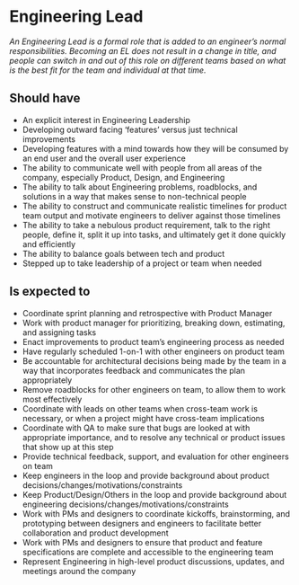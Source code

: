 Engineering Lead
========================

*An Engineering Lead is a formal role that is added to an engineer’s normal responsibilities.  Becoming an EL does not result in a change in title, and people can switch in and out of this role on different teams based on what is the best fit for the team and individual at that time.*

## Should have
* An explicit interest in Engineering Leadership
* Developing outward facing ‘features’ versus just technical improvements
* Developing features with a mind towards how they will be consumed by an end user and the overall user experience
* The ability to communicate well with people from all areas of the company, especially Product, Design, and Engineering
* The ability to talk about Engineering problems, roadblocks, and solutions in a way that makes sense to non-technical people
* The ability to construct and communicate realistic timelines for product team output and motivate engineers to deliver against those timelines
* The ability to take a nebulous product requirement, talk to the right people, define it, split it up into tasks, and ultimately get it done quickly and efficiently
* The ability to balance goals between tech and product
* Stepped up to take leadership of a project or team when needed

## Is expected to
* Coordinate sprint planning and retrospective with Product Manager
* Work with product manager for prioritizing, breaking down, estimating, and assigning tasks
* Enact improvements to product team’s engineering process as needed
* Have regularly scheduled 1-on-1 with other engineers on product team
* Be accountable for architectural decisions being made by the team in a way that incorporates feedback and communicates the plan appropriately
* Remove roadblocks for other engineers on team, to allow them to work most effectively
* Coordinate with leads on other teams when cross-team work is necessary, or when a project might have cross-team implications
* Coordinate with QA to make sure that bugs are looked at with appropriate importance, and to resolve any technical or product issues that show up at this step
* Provide technical feedback, support, and evaluation for other engineers on team
* Keep engineers in the loop and provide background about product decisions/changes/motivations/constraints
* Keep Product/Design/Others in the loop and provide background about engineering decisions/changes/motivations/constraints
* Work with PMs and designers to coordinate kickoffs, brainstorming, and prototyping between designers and engineers to facilitate better collaboration and product development
* Work with PMs and designers to ensure that product and feature specifications are complete and accessible to the engineering team
* Represent Engineering in high-level product discussions, updates, and meetings around the company
